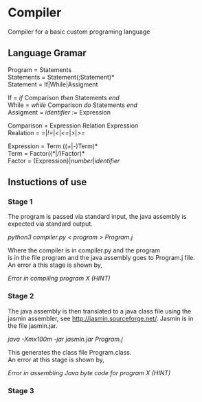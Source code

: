 # Compiler
Compiler for a basic custom programing language

## Language Gramar
Program = Statements  
Statements = Statement(;Statement)\*  
Statement = If|While|Assigment  

If = *if* Comparison *then* Statements *end*  
While = *while* Comparison *do* Statements *end*  
Assigment = *identifier :=* Expression  

Comparison = Expression Relation Expression  
Realation = *=*|*!=*|*<*|*<=*|*>*|*>=*  

Expression = Term \(\(*+*|*-*\)Term)\*  
Term = Factor\(\(*\**|*/*\)Factor\)\*  
Factor = \(Expression\)|*number*|*identifier*  

## Instuctions of use

### Stage 1  
The program is passed via standard input, the java assembly is  
expected via standard output.  

*python3 compiler.py < program > Program.j*  

Where the compiler is in compiler.py and the program  
is in the file program and the java assembly goes to Program.j file.  
An error a this stage is shown by,  

*Error in compiling program X \(HINT\)*  

### Stage 2  
The java assembly is then translated to a java class file using the  
jasmin assembler, see http://jasmin.sourceforge.net/. Jasmin is in  
the file jasmin.jar.  

*java -Xmx100m -jar jasmin.jar Program.j*  

This generates the class file Program.class.  
An error at this stage is shown by,  

*Error in assembling Java byte code for program X \(HINT\)*  

### Stage 3
